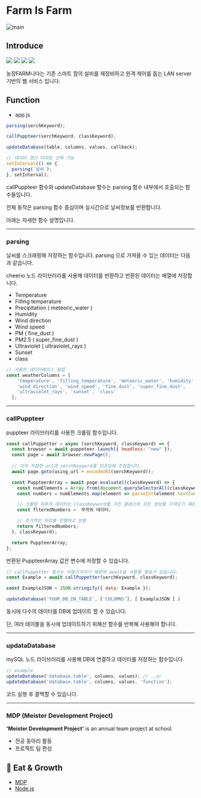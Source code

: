 # Farm Is Farm

![main](https://github.com/monune/farm-is-farm/assets/123826926/307b5069-1af0-4d1c-8b42-ed34a7f3842f)



## Introduce

<a href="https://en.wikipedia.org/wiki/HTML5"><img src="https://img.shields.io/badge/HTML5-E34F26?style=flat-square&logo=html5&logoColor=white"></a>
<a href="https://www.w3.org/TR/CSS/#css"><img src="https://img.shields.io/badge/CSS3-1572B6?style=flat-square&logo=css3&logoColor=white"></a>
<a href="https://www.ecma-international.org/publications-and-standards/standards/ecma-262/"><img src="https://img.shields.io/badge/JAVASCRIPT-F7DF1E?style=flat-square&logo=JAVASCRIPT&logoColor=black"></a>
<a href="https://www.php.net/"><img src="https://img.shields.io/badge/PHP-777BB4?style=flat-square&logo=PHP&logoColor=white"> </a>

농장FARM니다는 기존 스마트 팜의 설비를 재정비하고 원격 제어를 돕는 LAN server 기반의 웹 서비스 입니다.



## Function


* app.js
```javascript
parsing(serchKeyword);

callPuppteer(serchKeyword, classKeyword);

updateDatabase(table, columns, values, callback);

// 데이터 갱신 타이밍 선택 가능
setInterval(() => {
  parsing(`날씨`);
}, setInterval);
```

callPuppteer 함수와 updateDatabase 함수는 parsing 함수 내부에서 호출되는 함수들입니다. 

전체 동작은 parsing 함수 중심이며 실시간으로 날씨정보를 반환합니다.

아래는 자세한 함수 설명입니다.

---

### parsing 

날씨를 스크래핑해 저장하는 함수입니다. parsing 으로 가져올 수 있는 데이터는 다음과 같습니다.

cheerio 노드 라이브러리를 사용해 데이터를 반환하고 반환된 데이터는 배열에 저장합니다.

* Temperature
* Filling temperature
* Precipitation ( meteoric_water )
* Humidity
* Wind direction
* Wind speed
* PM ( fine_dust )
* PM2.5 ( super_fine_dust )
* Ultraviolet ( ultraviolet_rays )
* Sunset
* class

```javascript
// 사용한 데이터베이스 컬럼
const weatherColumns = [ 
    'temperature', 'filling_temperature', 'meteoric_water', 'humidity',
    'wind_direction', 'wind_speed', 'fine_dust', 'super_fine_dust', 
    'ultraviolet_rays', 'sunset', 'class' 
  ];
```

---

### callPuppteer

puppteer 라이브러리를 사용한 크롤링 함수입니다.

```javascript
const callPuppetter = async (serchKeyword, classKeyword) => {  
  const browser = await puppeteer.launch({ headless: "new" });
  const page = await browser.newPage();
  
  // 미리 저장한 url과 serchKeyword를 인코딩해 조합합니다.
  await page.goto(using_url + encodeURI(serchKeyword)); 

  const PuppteerArray = await page.evaluate((classKeyword) => {
    const numElements = Array.from(document.querySelectorAll(classKeyword));
    const numbers = numElements.map(element => parseInt(element.textContent, 10));

    // 크롤링 직후의 데이터는 classKeyword를 가진 클래스의 모든 정보를 가져오기 때문에 지저분합니다.
    const flteredNumbers =  무작위 데이터;

	// 추가적인 처리를 진행하고 반환
    return filteredNumbers;
  }, classKeyword);

  return PuppteerArray;
};
```

반환된 PuppteerArray 값은 변수에 저장할 수 있습니다.

```javascript
// callPuppetter 함수는 비동기식이기 때문에 await을 사용할 필요가 있습니다.
const Example = await callPuppetter(serchKeyword, classKeyword);

const ExampleJSON = JSON.stringify({ data: Example });

updateDatabase('YOUR_DB_IN_TABLE', ['COLUMNS'], [ ExampleJSON ] )
```

동시에 다수의 데이터를 DB에 업데이트 할 수 있습니다. 

단, 여러 테이블을 동시에 업데이트하기 위해선 함수를 반복해 사용해야 합니다.

---

### updataDatabase 

mySQL 노드 라이브러리를 사용해 DB에 연결하고 데이터를 저장하는 함수입니다.

```javascript
// example
updateDatabase('database.table', columns, values); // ..or
updateDatabase('database.table', columns, values, 'function');
```


코드 실행 후 콜백할 수 있습니다.

---

### MDP (Meister Development Project)
**'Meister Development Project'** is an annual team project at school.
- 전공 동아리 활동
- 프로젝트 팀 편성

## 🔖 Eat & Growth
- [MDP](http://intec.icehs.kr/sub/info.do?m=040101&s=intec)
- [Node.js](https://nodejs.org/ko)
